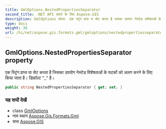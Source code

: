 ```yaml
---
title: GmlOptions.NestedPropertiesSeparator
second_title: .NET API संदर्भ के लिए Aspose.GIS
description: GmlOptions संपत्त. एक स्ट्रंग प्रप्त य सेट करत है जसक उपयग नेस्टेड वशेषतओं के घटकं क अलग करने के लए कय जत है डफ़ल्ट _ है
type: docs
weight: 30
url: /hi/net/aspose.gis.formats.gml/gmloptions/nestedpropertiesseparator/
---
```

## GmlOptions.NestedPropertiesSeparator property

एक स्ट्रिंग प्राप्त या सेट करता है जिसका उपयोग नेस्टेड विशेषताओं के घटकों को अलग करने के लिए किया जाता है। डिफ़ॉल्ट "_" है।

```csharp
public string NestedPropertiesSeparator { get; set; }
```

### यह सभी देखें

* class [GmlOptions](../)
* नाम स्थान [Aspose.Gis.Formats.Gml](../../gmloptions/)
* सभा [Aspose.GIS](../../../)


